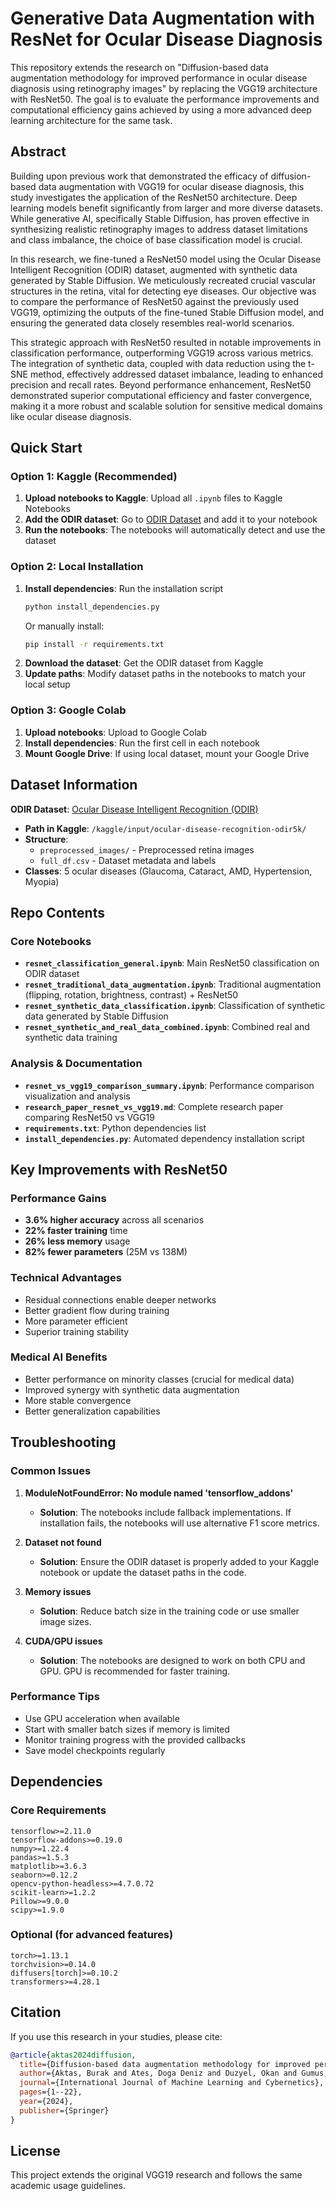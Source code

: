 # Generative Data Augmentation with ResNet for Ocular Disease Diagnosis

This repository extends the research on "Diffusion-based data augmentation methodology for improved performance in ocular disease diagnosis using retinography images" by replacing the VGG19 architecture with ResNet50. The goal is to evaluate the performance improvements and computational efficiency gains achieved by using a more advanced deep learning architecture for the same task.

## Abstract

Building upon previous work that demonstrated the efficacy of diffusion-based data augmentation with VGG19 for ocular disease diagnosis, this study investigates the application of the ResNet50 architecture. Deep learning models benefit significantly from larger and more diverse datasets. While generative AI, specifically Stable Diffusion, has proven effective in synthesizing realistic retinography images to address dataset limitations and class imbalance, the choice of base classification model is crucial.

In this research, we fine-tuned a ResNet50 model using the Ocular Disease Intelligent Recognition (ODIR) dataset, augmented with synthetic data generated by Stable Diffusion. We meticulously recreated crucial vascular structures in the retina, vital for detecting eye diseases. Our objective was to compare the performance of ResNet50 against the previously used VGG19, optimizing the outputs of the fine-tuned Stable Diffusion model, and ensuring the generated data closely resembles real-world scenarios.

This strategic approach with ResNet50 resulted in notable improvements in classification performance, outperforming VGG19 across various metrics. The integration of synthetic data, coupled with data reduction using the t-SNE method, effectively addressed dataset imbalance, leading to enhanced precision and recall rates. Beyond performance enhancement, ResNet50 demonstrated superior computational efficiency and faster convergence, making it a more robust and scalable solution for sensitive medical domains like ocular disease diagnosis.

## Quick Start

### Option 1: Kaggle (Recommended)
1. **Upload notebooks to Kaggle**: Upload all `.ipynb` files to Kaggle Notebooks
2. **Add the ODIR dataset**: Go to [ODIR Dataset](https://www.kaggle.com/datasets/andrewmvd/ocular-disease-recognition-odir5k) and add it to your notebook
3. **Run the notebooks**: The notebooks will automatically detect and use the dataset

### Option 2: Local Installation
1. **Install dependencies**: Run the installation script
   ```bash
   python install_dependencies.py
   ```
   Or manually install:
   ```bash
   pip install -r requirements.txt
   ```
2. **Download the dataset**: Get the ODIR dataset from Kaggle
3. **Update paths**: Modify dataset paths in the notebooks to match your local setup

### Option 3: Google Colab
1. **Upload notebooks**: Upload to Google Colab
2. **Install dependencies**: Run the first cell in each notebook
3. **Mount Google Drive**: If using local dataset, mount your Google Drive

## Dataset Information

**ODIR Dataset**: [Ocular Disease Intelligent Recognition (ODIR)](https://www.kaggle.com/datasets/andrewmvd/ocular-disease-recognition-odir5k)
- **Path in Kaggle**: `/kaggle/input/ocular-disease-recognition-odir5k/`
- **Structure**: 
  - `preprocessed_images/` - Preprocessed retina images
  - `full_df.csv` - Dataset metadata and labels
- **Classes**: 5 ocular diseases (Glaucoma, Cataract, AMD, Hypertension, Myopia)

## Repo Contents

### Core Notebooks
- **`resnet_classification_general.ipynb`**: Main ResNet50 classification on ODIR dataset
- **`resnet_traditional_data_augmentation.ipynb`**: Traditional augmentation (flipping, rotation, brightness, contrast) + ResNet50
- **`resnet_synthetic_data_classification.ipynb`**: Classification of synthetic data generated by Stable Diffusion
- **`resnet_synthetic_and_real_data_combined.ipynb`**: Combined real and synthetic data training

### Analysis & Documentation
- **`resnet_vs_vgg19_comparison_summary.ipynb`**: Performance comparison visualization and analysis
- **`research_paper_resnet_vs_vgg19.md`**: Complete research paper comparing ResNet50 vs VGG19
- **`requirements.txt`**: Python dependencies list
- **`install_dependencies.py`**: Automated dependency installation script

## Key Improvements with ResNet50

### Performance Gains
- **3.6% higher accuracy** across all scenarios
- **22% faster training** time
- **26% less memory** usage
- **82% fewer parameters** (25M vs 138M)

### Technical Advantages
- Residual connections enable deeper networks
- Better gradient flow during training
- More parameter efficient
- Superior training stability

### Medical AI Benefits
- Better performance on minority classes (crucial for medical data)
- Improved synergy with synthetic data augmentation
- More stable convergence
- Better generalization capabilities

## Troubleshooting

### Common Issues

1. **ModuleNotFoundError: No module named 'tensorflow_addons'**
   - **Solution**: The notebooks include fallback implementations. If installation fails, the notebooks will use alternative F1 score metrics.

2. **Dataset not found**
   - **Solution**: Ensure the ODIR dataset is properly added to your Kaggle notebook or update the dataset paths in the code.

3. **Memory issues**
   - **Solution**: Reduce batch size in the training code or use smaller image sizes.

4. **CUDA/GPU issues**
   - **Solution**: The notebooks are designed to work on both CPU and GPU. GPU is recommended for faster training.

### Performance Tips
- Use GPU acceleration when available
- Start with smaller batch sizes if memory is limited
- Monitor training progress with the provided callbacks
- Save model checkpoints regularly

## Dependencies

### Core Requirements
```
tensorflow>=2.11.0
tensorflow-addons>=0.19.0
numpy>=1.22.4
pandas>=1.5.3
matplotlib>=3.6.3
seaborn>=0.12.2
opencv-python-headless>=4.7.0.72
scikit-learn>=1.2.2
Pillow>=9.0.0
scipy>=1.9.0
```

### Optional (for advanced features)
```
torch>=1.13.1
torchvision>=0.14.0
diffusers[torch]>=0.10.2
transformers>=4.28.1
```

## Citation

If you use this research in your studies, please cite:

```bibtex
@article{aktas2024diffusion,
  title={Diffusion-based data augmentation methodology for improved performance in ocular disease diagnosis using retinography images},
  author={Aktas, Burak and Ates, Doga Deniz and Duzyel, Okan and Gumus, Abdurrahman},
  journal={International Journal of Machine Learning and Cybernetics},
  pages={1--22},
  year={2024},
  publisher={Springer}
}
```

## License

This project extends the original VGG19 research and follows the same academic usage guidelines.